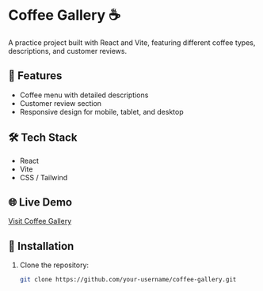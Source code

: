 # Coffee Gallery ☕  

A practice project built with React and Vite, featuring different coffee types, descriptions, and customer reviews.  

## 🚀 Features  
- Coffee menu with detailed descriptions  
- Customer review section  
- Responsive design for mobile, tablet, and desktop  

## 🛠️ Tech Stack  
- React  
- Vite  
- CSS / Tailwind  

## 🌐 Live Demo  
[Visit Coffee Gallery](https://your-coffee-site.netlify.app/)  

## 📌 Installation  
1. Clone the repository:  
   ```bash
   git clone https://github.com/your-username/coffee-gallery.git
